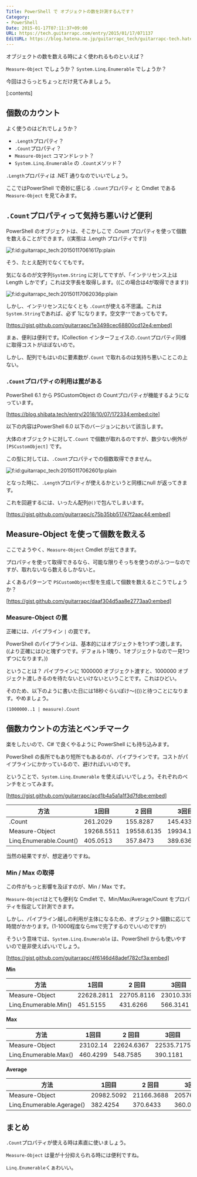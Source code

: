 ```yaml
---
Title: PowerShell で オブジェクトの数を計測するんです？
Category:
- PowerShell
Date: 2015-01-17T07:11:37+09:00
URL: https://tech.guitarrapc.com/entry/2015/01/17/071137
EditURL: https://blog.hatena.ne.jp/guitarrapc_tech/guitarrapc-tech.hatenablog.com/atom/entry/8454420450080465028
---
```


オブジェクトの数を数える時によく使われるものといえば？

```Measure-Object``` でしょうか？ ```System.Linq.Enumerable``` でしょうか？

今回はさらっとちょっとだけ見てみましょう。

[:contents]

## 個数のカウント

よく使うのはどれでしょうか？

* ```.Length```プロパティ？
* ```.Count```プロパティ？
* ````Measure-Object```` コマンドレット？
* ```System.Linq.Enumerable``` の ```.Count```メソッド？


```.Length```プロパティは .NET 通りなのでいいでしょう。

ここではPowerShell で奇妙に感じる ```.Count```プロパティ と Cmdlet である```Measure-Object``` を見てみます。

## ```.Count```プロパティって気持ち悪いけど便利

PowerShell のオブジェクトは、そこかしこで .Count プロパティを使って個数を数えることができます。((実態は .Length プロパティです))
<p><span itemscope itemtype="http://schema.org/Photograph"><img src="http://cdn-ak.f.st-hatena.com/images/fotolife/g/guitarrapc_tech/20150117/20150117061617.png" alt="f:id:guitarrapc_tech:20150117061617p:plain" title="f:id:guitarrapc_tech:20150117061617p:plain" class="hatena-fotolife" itemprop="image"></span></p>

そう、たとえ配列でなくてもです。

気になるのが文字列```System.String``` に対してですが、「インテリセンス上は Length しかでず」これは文字長を取得します。((この場合は4が取得できます))

<p><span itemscope itemtype="http://schema.org/Photograph"><img src="http://cdn-ak.f.st-hatena.com/images/fotolife/g/guitarrapc_tech/20150117/20150117062036.png" alt="f:id:guitarrapc_tech:20150117062036p:plain" title="f:id:guitarrapc_tech:20150117062036p:plain" class="hatena-fotolife" itemprop="image"></span></p>

しかし、インテリセンスになくとも ```.Count```が使える不思議。これは```System.String```であれば、必ず 1になります。空文字```""```であってもです。

[https://gist.github.com/guitarrapc/1e3498cec68800cd12e4:embed]

まぁ、便利は便利です。ICollection インターフェイスの```.Count```プロパティ同様に取得コストがほぼないので。

しかし、配列でもはいのに要素数が```.Count``` で取れるのは気持ち悪いことこの上ない。

### ```.Count```プロパティの利用は罠がある

PowerShell 6.1 から PSCustomObject の Countプロパティが機能するようになっています。

[https://blog.shibata.tech/entry/2018/10/07/172334:embed:cite]

以下の内容はPowerShell 6.0 以下のバージョンにおいて該当します。

大体のオブジェクトに対して```.Count``` で個数が取れるのですが、数少ない例外が```[PSCustomObject]``` です。

この型に対しては、```.Count```プロパティでの個数取得できません。

<p><span itemscope itemtype="http://schema.org/Photograph"><img src="http://cdn-ak.f.st-hatena.com/images/fotolife/g/guitarrapc_tech/20150117/20150117062601.png" alt="f:id:guitarrapc_tech:20150117062601p:plain" title="f:id:guitarrapc_tech:20150117062601p:plain" class="hatena-fotolife" itemprop="image"></span></p>

となった時に、```.Length```プロパティが使えるかというと同様にnull が返ってきます。

これを回避するには、いったん配列```@()```で包んでしまいます。

[https://gist.github.com/guitarrapc/c75b35bb51747f2aac44:embed]


## Measure-Object を使って個数を数える

ここでようやく、```Measure-Object``` Cmdlet が出てきます。

プロパティを使って取得できるなら、可能な限りそっちを使うのがふつーなのですが、取れないなら数えるしかないと。

よくあるパターンで ```PSCustomObject```型を生成して個数を数えるとこうでしょうか？

[https://gist.github.com/guitarrapc/daaf304d5aa8e2773aa0:embed]

### Measure-Object の罠

正確には、パイプライン ```|``` の罠です。

PowerShell のパイプラインは、基本的にはオブジェクトを1つずつ渡します。((より正確にはひと塊ずつです。デフォルト1塊り、1オブジェクトなので一見1つずつになります。))

ということは？ パイプラインに 1000000 オブジェクト渡すと、1000000 オブジェクト渡しきるのを待たないといけないということです。これはひどい。

そのため、以下のように書いた日には18秒ぐらいぽけ～(())と待つことになります。やめましょう。

```
(1000000..1 | measure).Count
```
## 個数カウントの方法とベンチマーク

楽をしたいので、C# で良くやるように PowerShell にも持ち込みます。

PowerShell の長所でもあり短所でもあるのが、パイプラインです。コストがパイプラインにかかっているので、避ければいいのです。

ということで、```System.Linq.Enumerable``` を使えばいいでしょう。それぞれのベンチをとってみます。

[https://gist.github.com/guitarrapc/acd1b4a5a1a1f3d7fdbe:embed]

方法|1回目 | 2 回目 | 3回目 | 平均(ms)
----|----|----|----|----
.Count|261.2029|155.8287|145.4331|187.488
Measure-Object|19268.5511|19558.6135|19934.1167|19587.093
Linq.Enumerable.Count()|405.0513|357.8473|389.6365|384.18

当然の結果ですが、想定通りですね。

### Min / Max の取得

この件がもっと影響を及ぼすのが、Min / Max です。

```Measure-Object```はとても便利な Cmdlet で、Min/Max/Average/Count をプロパティを指定して計測できます。

しかし、パイプライン越しの利用が主体になるため、オブジェクト個数に応じて時間がかかります。(1-1000程度ならmsで完了するのでいいのですが)

そういう意味では、```System.Linq.Enumerable``` は、PowerShell からも使いやすいので是非使えばいいでしょう。

[https://gist.github.com/guitarrapc/4f6146d48adef782cf3a:embed]


**Min**

方法|1回目 | 2 回目 | 3回目 | 平均(ms)
----|----|----|----|----
Measure-Object|22628.2811|22705.8116|23010.3391|22781.477
Linq.Enumerable.Min()|451.5155|431.6266|566.3141|483.152

**Max**

方法|1回目 | 2 回目 | 3回目 | 平均(ms)
----|----|----|----|----
Measure-Object|23102.14|22624.6367|22535.7175|22754.164
Linq.Enumerable.Max()|460.4299|548.7585|390.1181|466.435

**Average**

方法|1回目 | 2 回目 | 3回目 | 平均(ms)
----|----|----|----|----
Measure-Object|20982.5092|21166.3688|20576.0699|20908.315
Linq.Enumerable.Agerage()|382.4254|370.6433|360.0512|371.03

## まとめ

```.Count```プロパティが使える時は素直に使いましょう。

```Measure-Object``` は量が十分抑えられる時には便利ですね。

```Linq.Enumerable```くぁわいい。
